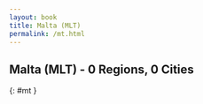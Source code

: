 ```yaml
---
layout: book
title: Malta (MLT)
permalink: /mt.html
---
```


## Malta (MLT) - 0 Regions, 0 Cities
{: #mt }






 
